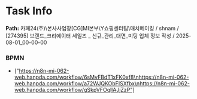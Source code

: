 # Task Info

**Path:** 카페24(주)\본사사업장\[CG]MI본부\Y쇼핑센터팀\매치메이킹 / shnam / [274395] 브랜드_크리에이터 세일즈 _ 신규_관리_대면_미팅 업체 정보 작성 / 2025-08-01_00-00-00

### BPMN
- ["https://n8n-mi-062-web.hanpda.com/workflow/6sMvFBdT1xFK0xf8\nhttps://n8n-mi-062-web.hanpda.com/workflow/a72WJQKObFISXfbx\nhttps://n8n-mi-062-web.hanpda.com/workflow/gSkpVFOqllAJjZzP"]

